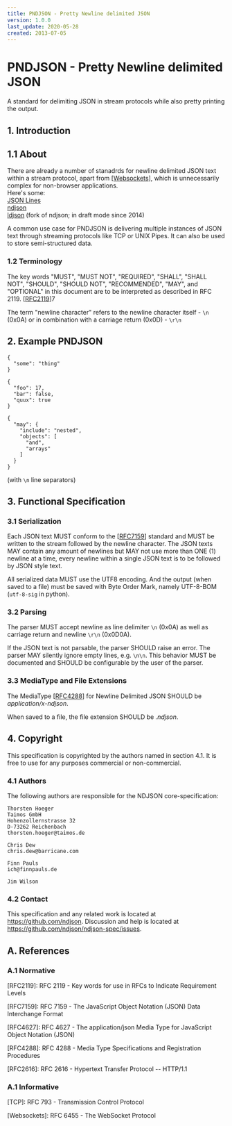 ```yaml
---
title: PNDJSON - Pretty Newline delimited JSON
version: 1.0.0
last_update: 2020-05-28
created: 2013-07-05
---
```


# PNDJSON - Pretty Newline delimited JSON

A standard for delimiting JSON in stream protocols while also pretty printing the output.

## 1. Introduction

## 1.1 About

There are already a number of stanadrds for newline delimited JSON text within a stream protocol, apart from \[[Websockets]\], which is unnecessarily complex for non-browser applications.<br/>
Here's some:<br/>
[JSON Lines](http://jsonlines.org/)<br/>
[ndjson](https://github.com/ndjson/ndjson-spec)<br/>
[ldjson](https://github.com/finnp/ldjson-spec) (fork of ndjson; in draft mode since 2014)

A common use case for PNDJSON is delivering multiple instances of JSON text through streaming protocols like TCP or UNIX Pipes. It can also be used to store semi-structured data.


### 1.2 Terminology
The key words "MUST", "MUST NOT", "REQUIRED", "SHALL", "SHALL NOT", "SHOULD", "SHOULD NOT", "RECOMMENDED", "MAY", and "OPTIONAL" in this document are to be interpreted as described in RFC 2119. \[[RFC2119]\]7

The term "newline character" refers to the newline character itself - `\n` (0x0A) or in combination with a carriage return (0x0D) - `\r\n`

## 2. Example PNDJSON

~~~~~
{
  "some": "thing"
}

{
  "foo": 17,
  "bar": false,
  "quux": true
}

{
  "may": {
    "include": "nested",
    "objects": [
      "and",
      "arrays"
    ]
  }
}
~~~~~
(with `\n` line separators)

## 3. Functional Specification

### 3.1 Serialization

Each JSON text MUST conform to the \[[RFC7159]\] standard and MUST be written to the stream followed by the newline character. The JSON texts MAY contain any amount of newlines but MAY not use more than ONE (1) newline at a time, every newline within a single JSON text is to be followed by JSON style text.

All serialized data MUST use the UTF8 encoding. And the output (when saved to a file) must be saved with Byte Order Mark, namely UTF-8-BOM (`utf-8-sig` in python).

### 3.2 Parsing

The parser MUST accept newline as line delimiter `\n` (0x0A) as well as carriage return and newline `\r\n` (0x0D0A). 

If the JSON text is not parsable, the parser SHOULD raise an error. The parser MAY silently ignore empty lines, e.g. `\n\n`. This behavior MUST be documented and SHOULD be configurable by the user of the parser.

### 3.3 MediaType and File Extensions

The MediaType \[[RFC4288]\] for Newline Delimited JSON SHOULD be _application/x-ndjson_.

When saved to a file, the file extension SHOULD be _.ndjson_.

## 4. Copyright

This specification is copyrighted by the authors named in section 4.1. It is free to use for any purposes commercial or non-commercial.

### 4.1 Authors

The following authors are responsible for the NDJSON core-specification:

~~~~
Thorsten Hoeger
Taimos GmbH
Hohenzollernstrasse 32
D-73262 Reichenbach
thorsten.hoeger@taimos.de
~~~~
~~~~
Chris Dew
chris.dew@barricane.com
~~~~
~~~~
Finn Pauls
ich@finnpauls.de
~~~~
~~~~
Jim Wilson
~~~~

### 4.2 Contact

This specification and any related work is located at <https://github.com/ndjson>. 
Discussion and help is located at <https://github.com/ndjson/ndjson-spec/issues>. 

## A. References

### A.1 Normative

[RFC2119]: http://www.ietf.org/rfc/rfc2119.txt "RFC 2119 - Key words for use in RFCs to Indicate Requirement Levels"
\[RFC2119\]: RFC 2119 - Key words for use in RFCs to Indicate Requirement Levels

[RFC7159]: http://www.ietf.org/rfc/rfc7159.txt "RFC 7159 -  The JavaScript Object Notation (JSON) Data Interchange Format"
\[RFC7159\]: RFC 7159 -  The JavaScript Object Notation (JSON) Data Interchange Format

[RFC4627]: http://www.ietf.org/rfc/rfc4627.txt "RFC 4627 - The application/json Media Type for JavaScript Object Notation (JSON)"
\[RFC4627\]: RFC 4627 - The application/json Media Type for JavaScript Object Notation (JSON)

[RFC4288]: http://www.ietf.org/rfc/rfc4288.txt "RFC 4288 - Media Type Specifications and Registration Procedures"
\[RFC4288\]: RFC 4288 - Media Type Specifications and Registration Procedures

[RFC2616]: http://www.ietf.org/rfc/rfc2616.txt "RFC 2616 - Hypertext Transfer Protocol -- HTTP/1.1"
\[RFC2616\]: RFC 2616 - Hypertext Transfer Protocol -- HTTP/1.1

### A.1 Informative

[TCP]: http://www.ietf.org/rfc/rfc793.txt "RFC 793 - Transmission Control Protocol"
\[TCP\]: RFC 793 - Transmission Control Protocol

[Websockets]: http://tools.ietf.org/html/rfc6455 "RFC 6455 - The WebSocket Protocol"
\[Websockets\]: RFC 6455 - The WebSocket Protocol
